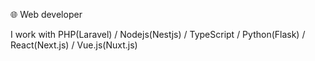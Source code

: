 🌐 Web developer

 I work with PHP(Laravel) / Nodejs(Nestjs) / TypeScript / Python(Flask) / React(Next.js) / Vue.js(Nuxt.js)
